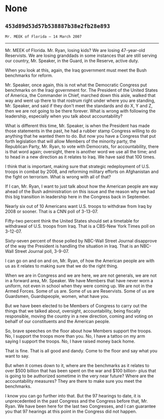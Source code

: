 # None
## `453d89d53d57b538887b38e2fb28e893`
`Mr. MEEK of Florida — 14 March 2007`

---


Mr. MEEK of Florida. Mr. Ryan, losing kids? We are losing 47-year-old 
Reservists. We are losing granddads in some instances that are still 
serving our country, Mr. Speaker, in the Guard, in the Reserve, active 
duty.

When you look at this, again, the Iraq government must meet the Bush 
benchmarks for reform.

Mr. Speaker, once again, this is not what the Democratic Congress put 
benchmarks on the Iraqi government for. The President of the United 
States of America, the Commander in Chief, marched down this aisle, 
walked that way and went up there to that rostrum right under where you 
are standing, Mr. Speaker, and said if they don't meet the standards 
and do X, Y and Z, then we are not going to be there forever. What is 
wrong with following the leadership, especially when you talk about 
accountability?

What is different this time, Mr. Speaker, is when the President has 
made those statements in the past, he had a rubber stamp Congress 
willing to do anything that he wanted them to do. But now you have a 
Congress that put forth legislation that will allow Members of the 
minority party, the Republican Party, Mr. Ryan, to vote with Democrats, 
for accountability, there is that word again; oversight, there is 
another word we use all the time; and to head in a new direction as it 
relates to Iraq. We have said that 100 times.

I think that is important, making sure that strategic redeployment of 
U.S. troops in combat by 2008, and reforming military efforts on 
Afghanistan and the fight on terrorism. What is wrong with all of that?

If I can, Mr. Ryan, I want to just talk about how the American people 
are way ahead of the Bush administration on this issue and the reason 
why we had this big transition in leadership here in the Congress back 
in September.

Nearly six out of 10 Americans want U.S. troops to withdraw from Iraq 
by 2008 or sooner. That is a CNN poll of 3-13-07.

Fifty-two percent think the United States should set a timetable for 
withdrawal of U.S. troops from Iraq. That is a CBS-New York Times poll 
on 3-12-07.

Sixty-seven percent of those polled by NBC-Wall Street Journal 
disapprove of the way the President is handling the situation in Iraq. 
That is an NBC-Wall Street Journal poll, 3-9-07.

I can go on and on and on, Mr. Ryan, of how the American people are 
with us as it relates to making sure that we do the right thing.

When we are in Congress and we are here, we are not generals, we are 
not in a forward area, Mr. Speaker. We have Members that have never 
worn a uniform, not even in school when they were coming up. We are not 
in the Armed Forces. Some of us are. Some of us are Reservists. Some of 
us are Guardsmen, Guardspeople, women, what have you.

But we have been elected to be Members of Congress to carry out the 
things that we talked about, oversight, accountability, being fiscally 
responsible, moving the country in a new direction, coming and voting 
on behalf of our constituents and the American people.

So, brave speeches on the floor about how Members support the troops. 
No, I support the troops more than you. No, I have a tattoo on my arm 
saying I support the troops. No, I have raised money back home.

That is fine. That is all good and dandy. Come to the floor and say 
what you want to say.

But when it comes down to it, where are the benchmarks as it relates 
to over $500 billion that has been spent on the war and $100 billion-
plus that is going to be authorized sometime in the very near future? 
Where are the accountability measures? They are there to make sure you 
meet the benchmarks.

I know you can go further into that. But the 97 hearings to date, it 
is unprecedented in the past Congress and the Congress before that, Mr. 
Ryan. We have been here for the last two Congresses, and I can 
guarantee you that 97 hearings at this point in the Congress did not 
happen.
